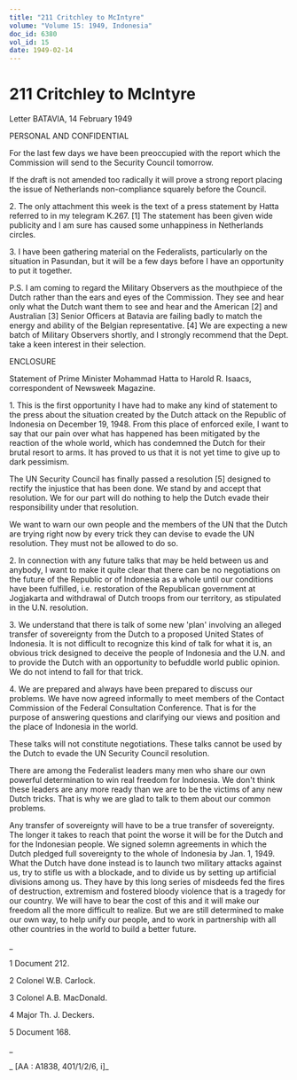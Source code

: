 ```yaml
---
title: "211 Critchley to McIntyre"
volume: "Volume 15: 1949, Indonesia"
doc_id: 6380
vol_id: 15
date: 1949-02-14
---
```


# 211 Critchley to McIntyre

Letter BATAVIA, 14 February 1949

PERSONAL AND CONFIDENTIAL

For the last few days we have been preoccupied with the report which the Commission will send to the Security Council tomorrow.

If the draft is not amended too radically it will prove a strong report placing the issue of Netherlands non-compliance squarely before the Council.

2\. The only attachment this week is the text of a press statement by Hatta referred to in my telegram K.267. [1] The statement has been given wide publicity and I am sure has caused some unhappiness in Netherlands circles.

3\. I have been gathering material on the Federalists, particularly on the situation in Pasundan, but it will be a few days before I have an opportunity to put it together.

P.S. I am coming to regard the Military Observers as the mouthpiece of the Dutch rather than the ears and eyes of the Commission. They see and hear only what the Dutch want them to see and hear and the American [2] and Australian [3] Senior Officers at Batavia are failing badly to match the energy and ability of the Belgian representative. [4] We are expecting a new batch of Military Observers shortly, and I strongly recommend that the Dept. take a keen interest in their selection.

ENCLOSURE

Statement of Prime Minister Mohammad Hatta to Harold R. Isaacs, correspondent of Newsweek Magazine.

1\. This is the first opportunity I have had to make any kind of statement to the press about the situation created by the Dutch attack on the Republic of Indonesia on December 19, 1948. From this place of enforced exile, I want to say that our pain over what has happened has been mitigated by the reaction of the whole world, which has condemned the Dutch for their brutal resort to arms. It has proved to us that it is not yet time to give up to dark pessimism.

The UN Security Council has finally passed a resolution [5] designed to rectify the injustice that has been done. We stand by and accept that resolution. We for our part will do nothing to help the Dutch evade their responsibility under that resolution.

We want to warn our own people and the members of the UN that the Dutch are trying right now by every trick they can devise to evade the UN resolution. They must not be allowed to do so.

2\. In connection with any future talks that may be held between us and anybody, I want to make it quite clear that there can be no negotiations on the future of the Republic or of Indonesia as a whole until our conditions have been fulfilled, i.e. restoration of the Republican government at Jogjakarta and withdrawal of Dutch troops from our territory, as stipulated in the U.N. resolution.

3\. We understand that there is talk of some new 'plan' involving an alleged transfer of sovereignty from the Dutch to a proposed United States of Indonesia. It is not difficult to recognize this kind of talk for what it is, an obvious trick designed to deceive the people of Indonesia and the U.N. and to provide the Dutch with an opportunity to befuddle world public opinion. We do not intend to fall for that trick.

4\. We are prepared and always have been prepared to discuss our problems. We have now agreed informally to meet members of the Contact Commission of the Federal Consultation Conference. That is for the purpose of answering questions and clarifying our views and position and the place of Indonesia in the world.

These talks will not constitute negotiations. These talks cannot be used by the Dutch to evade the UN Security Council resolution.

There are among the Federalist leaders many men who share our own powerful determination to win real freedom for Indonesia. We don't think these leaders are any more ready than we are to be the victims of any new Dutch tricks. That is why we are glad to talk to them about our common problems.

Any transfer of sovereignty will have to be a true transfer of sovereignty. The longer it takes to reach that point the worse it will be for the Dutch and for the Indonesian people. We signed solemn agreements in which the Dutch pledged full sovereignty to the whole of Indonesia by Jan. 1, 1949. What the Dutch have done instead is to launch two military attacks against us, try to stifle us with a blockade, and to divide us by setting up artificial divisions among us. They have by this long series of misdeeds fed the fires of destruction, extremism and fostered bloody violence that is a tragedy for our country. We will have to bear the cost of this and it will make our freedom all the more difficult to realize. But we are still determined to make our own way, to help unify our people, and to work in partnership with all other countries in the world to build a better future.

_

1 Document 212.

2 Colonel W.B. Carlock.

3 Colonel A.B. MacDonald.

4 Major Th. J. Deckers.

5 Document 168.

_

_ [AA : A1838, 401/1/2/6, i]_
